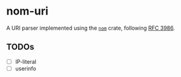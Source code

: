 # nom-uri

A URI parser implemented using the [`nom`](https://crates.io/crates/nom) crate, following [RFC 3986](https://datatracker.ietf.org/doc/html/rfc3986).

## TODOs

- [ ] IP-literal
- [ ] userinfo
